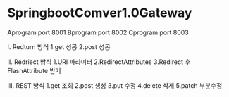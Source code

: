 ﻿# SpringbootComver1.0Gateway


Aprogram port 8001
Bprogram port 8002
Cprogram port 8003

I. Redturn 방식 
1.get 성공
2.post 성공


II. Redriect 방식
1.URI 파라미터 
2.RedirectAttributes
3.Redirect 후 FlashAttribute 받기

III. REST 방식
1.get 조회
2.post 생성
3.put 수정
4.delete 삭제
5.patch 부분수정



